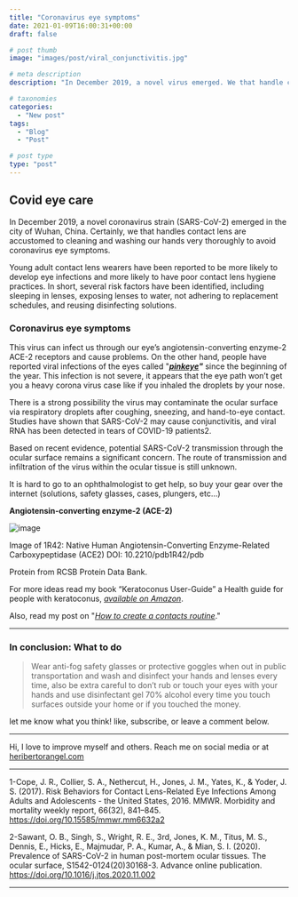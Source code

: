 ```yaml
---
title: "Coronavirus eye symptoms"
date: 2021-01-09T16:00:31+00:00
draft: false

# post thumb
image: "images/post/viral_conjunctivitis.jpg"

# meta description
description: "In December 2019, a novel virus emerged. We that handle contact lenses wash our hands very thoroughly to avoid coronavirus eye symptoms"

# taxonomies
categories: 
  - "New post"
tags:
  - "Blog"
  - "Post"

# post type
type: "post"
---
```


Covid eye care
--------------

In December 2019, a novel coronavirus strain (SARS-CoV-2) emerged in the city of Wuhan, China. Certainly, we that handles contact lens are accustomed to cleaning and washing our hands very thoroughly to avoid coronavirus eye symptoms.

Young adult contact lens wearers have been reported to be more likely to develop eye infections and more likely to have poor contact lens hygiene practices. In short, several risk factors have been identified, including sleeping in lenses, exposing lenses to water, not adhering to replacement schedules, and reusing disinfecting solutions.

### **Coronavirus eye symptoms**

This virus can infect us through our eye’s angiotensin-converting enzyme-2 ACE-2 receptors and cause problems. On the other hand, people have reported viral infections of the eyes called "_**[pinkeye](https://en.wikipedia.org/wiki/Conjunctivitis)"**_ since the beginning of the year. This infection is not severe, it appears that the eye path won’t get you a heavy corona virus case like if you inhaled the droplets by your nose.

There is a strong possibility the virus may contaminate the ocular surface via respiratory droplets after coughing, sneezing, and hand-to-eye contact. Studies have shown that SARS-CoV-2 may cause conjunctivitis, and viral RNA has been detected in tears of COVID-19 patients2.

Based on recent evidence, potential SARS-CoV-2 transmission through the ocular surface remains a significant concern. The route of transmission and infiltration of the virus within the ocular tissue is still unknown.

It is hard to go to an ophthalmologist to get help, so buy your gear over the internet (solutions, safety glasses, cases, plungers, etc...)

**Angiotensin-converting enzyme-2 (ACE-2)**

![image](../../images/1R42.png)

Image of 1R42: Native Human Angiotensin-Converting Enzyme-Related Carboxypeptidase (ACE2) DOI: 10.2210/pdb1R42/pdb

Protein from RCSB Protein Data Bank.

For more ideas read my book “Keratoconus User-Guide” a Health guide for people with keratoconus, [_available on Amazon_](https://www.amazon.com/dp/B082MB75HW).

Also, read my post on "[_How to create a contacts routine_](https://www.keratoconusguide.com/how-to-create-a-contacts-routine/)."

* * *

### In conclusion: What to do

>Wear anti-fog safety glasses or protective goggles when out in public transportation and wash and disinfect your hands and lenses every time, also be extra careful to don’t rub or touch your eyes with your hands and use disinfectant gel 70% alcohol every time you touch surfaces outside your home or if you touched the money.

let me know what you think! like, subscribe, or leave a comment below.

* * *

Hi, I love to improve myself and others. Reach me on social media or at [heribertorangel.com](https://www.heribertorangel.com)

* * *

1-Cope, J. R., Collier, S. A., Nethercut, H., Jones, J. M., Yates, K., & Yoder, J. S. (2017). Risk Behaviors for Contact Lens-Related Eye Infections Among Adults and Adolescents - the United States, 2016. MMWR. Morbidity and mortality weekly report, 66(32), 841–845. https://doi.org/10.15585/mmwr.mm6632a2

2-Sawant, O. B., Singh, S., Wright, R. E., 3rd, Jones, K. M., Titus, M. S., Dennis, E., Hicks, E., Majmudar, P. A., Kumar, A., & Mian, S. I. (2020). Prevalence of SARS-CoV-2 in human post-mortem ocular tissues. The ocular surface, S1542-0124(20)30168-3. Advance online publication.  
https://doi.org/10.1016/j.jtos.2020.11.002

* * *